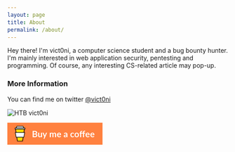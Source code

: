 ```yaml
---
layout: page
title: About
permalink: /about/
---
```


Hey there! I'm vict0ni, a computer science student and a bug bounty hunter. I'm mainly interested in web application security, pentesting and programming. Of course, any interesting CS-related article may pop-up.

### More Information
You can find me on twitter [@vict0ni](https://twitter.com/vict0ni)

![HTB vict0ni](http://www.hackthebox.eu/badge/image/87180)

[![Buy me a coffee](https://raw.githubusercontent.com/victoni/victoni.github.io/master/images/rsz_lato-orange.png)](https://www.buymeacoffee.com/vict0ni)